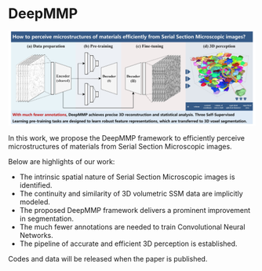 # DeepMMP

![1.jpg](assets/GraphicalAbstract.jpg)

In this work, we propose the DeepMMP framework to efficiently perceive microstructures of materials from Serial Section Microscopic images.

Below are highlights of our work:
- The intrinsic spatial nature of Serial Section Microscopic images is identified.
- The continuity and similarity of 3D volumetric SSM data are implicitly modeled.
- The proposed DeepMMP framework delivers a prominent improvement in segmentation.
- The much fewer annotations are needed to train Convolutional Neural Networks.
- The pipeline of accurate and efficient 3D perception is established.

Codes and data will be released when the paper is published.